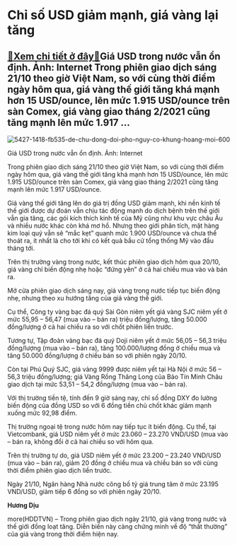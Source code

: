 Chỉ số USD giảm mạnh, giá vàng lại tăng
=======================================

[:gift:Xem chi tiết ở đây:gift:](https://hddtvn.com/chi-so-usd-giam-manh-gia-vang-lai-tang/)Giá USD trong nước vẫn ổn định. Ảnh: Internet Trong phiên giao dịch sáng 21/10 theo giờ Việt Nam, so với cùng thời điểm ngày hôm qua, giá vàng thế giới tăng khá mạnh hơn 15 USD/ounce, lên mức 1.915 USD/ounce trên sàn Comex, giá vàng giao tháng 2/2021 cũng tăng mạnh lên mức 1.917 …
-----------------------------------------------------------------------------------------------------------------------------------------------------------------------------------------------------------------------------------------------------------------------------------------





![5427-1418-fb535-de-chu-dong-doi-pho-nguy-co-khung-hoang-moi-600](https://haiquanonline.com.vn/stores/news_dataimages/diulth/062020/11/08/in_article/5427_1418_fb535_de_chu_dong_doi_pho_nguy_co_khung_hoang_moi_600.jpg?rt=20201021091429 "Giá USD trong nước có diễn biến trái chiều thế giới. Ảnh: Internet")


Giá USD trong nước vẫn ổn định. Ảnh: Internet



Trong phiên giao dịch sáng 21/10 theo giờ Việt Nam, so với cùng thời điểm ngày hôm qua, giá vàng thế giới tăng khá mạnh hơn 15 USD/ounce, lên mức 1.915 USD/ounce trên sàn Comex, giá vàng giao tháng 2/2021 cũng tăng mạnh lên mức 1.917 USD/ounce.


Giá vàng thế giới tăng lên do giá trị đồng USD giảm mạnh, khi nền kinh tế thế giới được dự đoán vẫn chịu tác động mạnh do dịch bệnh trên thế giới vẫn gia tăng, các gói kích thích kinh tế của Mỹ cũng như khu vực châu Âu và nhiều nước khác còn khá mơ hồ. Nhưng theo giới phân tích, mặt hàng kim loại quý vẫn sẽ “mắc kẹt” quanh mức 1.900 USD/ounce và chưa thể thoát ra, ít nhất là cho tới khi có kết quả bầu cử tổng thống Mỹ vào đầu tháng tới.


Trên thị trường vàng trong nước, kết thúc phiên giao dịch hôm qua 20/10, giá vàng chỉ biến động nhẹ hoặc “đứng yên” ở cả hai chiều mua vào và bán ra.


Mở cửa phiên giao dịch sáng nay, giá vàng trong nước tiếp tục biến động nhẹ, nhưng theo xu hướng tăng của giá vàng thế giới.


Cụ thể, Công ty vàng bạc đá quý Sài Gòn niêm yết giá vàng SJC niêm yết ở mức 55,95 – 56,47 (mua vào – bán ra) triệu đồng/lượng, tăng 50.000 đồng/lượng ở cả hai chiều ra so với chốt phiên liền trước.


Tương tự, Tập đoàn vàng bạc đá quý Doji niêm yết ở mức 56,05 – 56,3 triệu đồng/lượng (mua vào – bán ra), tăng 100.000/lượng đồng ở chiều mua và tăng 50.000 đồng/lượng ở chiều bán so với phiên ngày 20/10.


Còn tại Phú Quý SJC, giá vàng 9999 được niêm yết tại Hà Nội ở mức 56 – 56,3 triệu đồng/lượng; giá Vàng Rồng Thăng Long của Bảo Tín Minh Châu giao dịch tại mức 53,51 – 54,2 đồng/lượng (mua vào – bán ra).


Với thị trường tiền tệ, tính đến 9 giờ sáng nay, chỉ số đồng DXY đo lường biến động của đồng USD so với 6 đồng tiền chủ chốt khác giảm mạnh xuống mức 92,98 điểm.


Thị trường ngoại tệ trong nước hôm nay tiếp tục ít biến động. Cụ thể, tại Vietcombank, giá USD niêm yết ở mức 23.060 – 23.270 VND/USD (mua vào – bán ra, không đổi ở cả hai chiều so với hôm qua.


Trên thị trường tự do, giá USD niêm yết ở mức 23.200 – 23.240 VND/USD (mua vào – bán ra), giảm 20 đồng ở chiều mua và chiều bán so với cùng thời điểm phiên giao dịch liền trước.


Ngày 21/10, Ngân hàng Nhà nước công bố tỷ giá trung tâm ở mức 23.195 VND/USD, giảm tiếp 6 đồng so với phiên ngày 20/10.




**Hương Dịu**



more(HDDTVN) – Trong phiên giao dịch ngày 21/10, giá vàng trong nước và thế giới đồng loạt tăng. Diễn biến này càng chứng minh về độ “thất thường” của giá vàng trong thời điểm hiện nay.

